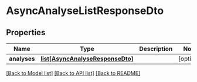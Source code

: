 # AsyncAnalyseListResponseDto

## Properties
Name | Type | Description | Notes
------------ | ------------- | ------------- | -------------
**analyses** | [**list[AsyncAnalyseResponseDto]**](AsyncAnalyseResponseDto.md) |  | [optional] 

[[Back to Model list]](../README.md#documentation-for-models) [[Back to API list]](../README.md#documentation-for-api-endpoints) [[Back to README]](../README.md)

